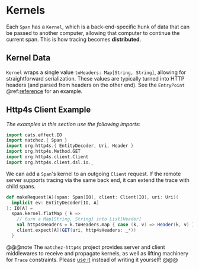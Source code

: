 # Kernels

Each `Span` has a `Kernel`, which is a back-end-specific hunk of data that can be passed to another computer, allowing that computer to continue the current span. This is how tracing becomes **distributed**.

## Kernel Data

`Kernel` wraps a single value `toHeaders: Map[String, String]`, allowing for straightforward serialization. These values are typically turned into HTTP headers (and parsed from headers on the other end). See the `EntryPoint` @ref:[reference](entrypoints.md) for an example.

## Http4s Client Example

_The examples in this section use the following imports:_
```scala mdoc:reset
import cats.effect.IO
import natchez.{ Span }
import org.http4s.{ EntityDecoder, Uri, Header }
import org.http4s.Method.GET
import org.http4s.client.Client
import org.http4s.client.dsl.io._
```

We can add a `Span`'s kernel to an outgoing `Client` request. If the remote server supports tracing via the same back end, it can extend the trace with child spans.

```scala mdoc
def makeRequest[A](span: Span[IO], client: Client[IO], uri: Uri)(
  implicit ev: EntityDecoder[IO, A]
): IO[A] =
  span.kernel.flatMap { k =>
    // turn a Map[String, String] into List[Header]
    val http4sHeaders = k.toHeaders.map { case (k, v) => Header(k, v) } .toSeq
    client.expect[A](GET(uri, http4sHeaders: _*))
  }
```

@@@note
The `natchez-http4s` project provides server and client middlewares to receive and propagate kernels, as well as lifting machinery for `Trace` constraints. Please [use it](https://github.com/tpolecat/natchez-http4s) instead of writing it yourself!
@@@

